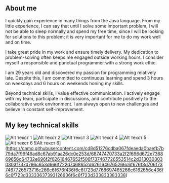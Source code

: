 <!-- Improved compatibility of back to top link: See: https://github.com/othneildrew/Best-README-Template/pull/73 -->


## About me

I quickly gain experience in many things from the Java language. From my little experience, I can say that until I solve some important problem, I will not be able to sleep normally and spend my free time, since I will be looking for solutions to this problem; it is very important for me to do my work well and on time.

I take great pride in my work and ensure timely delivery. My dedication to problem-solving often keeps me engaged outside working hours. I consider myself a responsible and punctual programmer with a strong work ethic.

I am 29 years old and discovered my passion for programming relatively late. Despite this, I am committed to continuous learning and spend 3 hours on weekdays and 6 hours on weekends honing my skills. 

Beyond technical skills, I value effective communication. I actively engage with my team, participate in discussions, and contribute positively to the collaborative work environment.
I am always open to new challenges and believe in constant self-improvement.

## My key technical skills
![Alt текст 1](https://camo.githubusercontent.com/a482a29e424558e6b06c876d547fbc9db70b7d905695bfb964fa9eaf281aa322/68747470733a2f2f696d672e736869656c64732e696f2f62616467652f4a6176612d3130303030303f7374796c653d666f722d7468652d6261646765266c6f676f3d6f7261636c65266c6f676f436f6c6f723d7768697465266c6162656c436f6c6f723d6f72616e676526636f6c6f723d333833383338)
![Alt текст 2](https://camo.githubusercontent.com/4bde567a4772f994f22418e4505a1ac8dc6e6219100251aa79b7279e02c8bb07/68747470733a2f2f696d672e736869656c64732e696f2f62616467652f537072696e672d3644423333463f7374796c653d666f722d7468652d6261646765266c6f676f3d737072696e67266c6f676f436f6c6f723d7768697465)
![Alt текст 3](https://camo.githubusercontent.com/76591105ca16432406368276f50d687a3d2fbe152ba3d14236ec5bf7bf5b4dfd/68747470733a2f2f696d672e736869656c64732e696f2f62616467652f48544d4c352d3130303030303f7374796c653d666f722d7468652d6261646765266c6f676f3d68746d6c35266c6f676f436f6c6f723d7768697465266c6162656c436f6c6f723d45333446323626636f6c6f723d333833383338)
![Alt текст 4](https://camo.githubusercontent.com/026505c74383f3a6d330f995920e1f6ab4dd3aa7d4a14cdbccb401ae4c4d8cfa/68747470733a2f2f696d672e736869656c64732e696f2f62616467652f435353332d3130303030303f7374796c653d666f722d7468652d6261646765266c6f676f3d63737333266c6f676f436f6c6f723d7768697465266c6162656c436f6c6f723d31353732423626636f6c6f723d333833383338)
![Alt текст 5](https://camo.githubusercontent.com/21b760dffff733459b8b5130d3b3e97a5cce0ac1c00d152c5af03a9411724f36/68747470733a2f2f696d672e736869656c64732e696f2f62616467652f696e74656c6c696a5f696465612d3130303030303f7374796c653d666f722d7468652d6261646765266c6f676f3d696e74656c6c696a69646561266c6f676f436f6c6f723d7768697465266c6162656c436f6c6f723d46374339333526636f6c6f723d333833383338)
![Alt текст 6](https://camo.githubusercontent.com/06c6858186510906c21d8c951168d55d976d7dfb9176ed6125c55b8a7de0baae/68747470733a2f2f696d672e736869656c64732e696f2f62616467652f4749542d4534344333303f7374796c653d666f722d7468652d6261646765266c6f676f3d676974266c6f676f436f6c6f723d7768697465)
![Alt текст 6]
(https://camo.githubusercontent.com/cd8d51276cdba067fdeaeda0baefb7b79da7f99f46ad8c67ab91aa26dc0e253d/68747470733a2f2f696d672e736869656c64732e696f2f62616467652f506f737467726553514c2d3130303030303f7374796c653d666f722d7468652d6261646765266c6f676f3d706f737467726573716c266c6f676f436f6c6f723d7768697465266c6162656c436f6c6f723d33333637393126636f6c6f723d333833383338)
